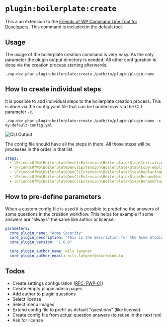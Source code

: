 # `plugin:boilerplate:create`

This a an extension to the [Friends of WP Command Line Tool for Developers](https://github.com/friends-of-wp/wp-dev-cli). This command is included in the default tool.

## Usage

The usage of the boilerplate creation command is very easy. As the only parameter the plugin output directory is needed. All other configuration is done via the creation process starting afterwards.

```shell
./wp-dev.phar plugin:boilerplate:create /path/to/plugin/plugin-name
```

## How to create individual steps

It is possible to add individual steps to the boilerplate creation process. This is done via the config yaml file that can be handed over via the CLI parameter `-c`.

````shell
./wp-dev.phar plugin:boilerplate:create /path/to/plugin/plugin-name -c my-default-config.yml
````

![CLI Output](images/boilerplate.png)


The config file should have all the steps in there. All those steps will be processes in the order in that list.

```yaml
steps:
  - \FriendsOfWp\BoilerplateDevCliExtension\Boilerplate\Step\InitializeStep
  - \FriendsOfWp\BoilerplateDevCliExtension\Boilerplate\Step\CopyTemplatesStep
  - \FriendsOfWp\BoilerplateDevCliExtension\Boilerplate\Step\ReplacingPlaceholdersStep
  - \FriendsOfWp\BoilerplateDevCliExtension\Boilerplate\Step\RenameMasterFileStep
  - \FriendsOfWp\BoilerplateDevCliExtension\Boilerplate\Step\RenamePluginDirStep
```

## How to pre-define parameters
When a custom config file is used it is possible to predefine the answers of some questions in the creation workflow. This helps for example if some answers are "always" the same like author or license.

```yaml
parameters:
  core_plugin_name: "Acme Security"
  core_plugin_description: "This is the description for the Acme Studios Security plugin."
  core_plugin_version: "1.0.0"

  core_plugin_author_name: Nils langner
  core_plugin_author_email: nils.langner@startwind.io
```

## Todos

- Create settings configuration ([RFC-FWP-01](https://github.com/friends-of-wp/rfc-fwp-01-settings))
- Create empty plugin admin pages
- Add author to plugin questions
- Select license
- Select menu images
- Extend config file to prefill as default "questions" (like license).
- Create config file from actual question answers (to reuse in the next run)
- Ask for license

